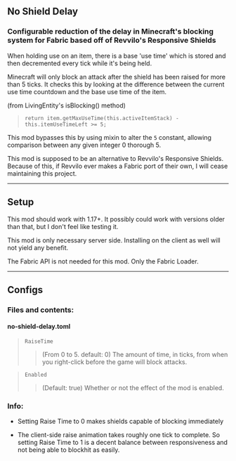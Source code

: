 ## No Shield Delay
### Configurable reduction of the delay in Minecraft's blocking system for Fabric based off of Revvilo's Responsive Shields

When holding use on an item, there is a base 'use time' which is stored and then decremented every tick while it's being held.

Minecraft will only block an attack after the shield has been raised for more than 5 ticks.
It checks this by looking at the difference between the current use time countdown and the base use time of the item.

(from LivingEntity's isBlocking() method)

> `return item.getMaxUseTime(this.activeItemStack) - this.itemUseTimeLeft >= 5;`

This mod bypasses this by using mixin to alter the `5` constant, allowing comparison between any given integer 0 thorough 5.

This mod is supposed to be an alternative to Revvilo's Responsive Shields. Because of this, if Revvilo ever makes a Fabric port of their own, I will cease maintaining this project.

----------
## Setup

This mod should work with 1.17+. It possibly could work with versions older than that, but I don't feel like testing it.

This mod is only necessary server side. Installing on the client as well will not yield any benefit.

The Fabric API is not needed for this mod. Only the Fabric Loader.

----------
## Configs
### Files and contents:
#### no-shield-delay.toml

>`RaiseTime`
>> (From 0 to 5. default: 0) The amount of time, in ticks, from when you right-click before the game will block attacks.

>`Enabled`
>> (Default: true) Whether or not the effect of the mod is enabled.


### Info:
- Setting Raise Time to 0 makes shields capable of blocking immediately

- The client-side raise animation takes roughly one tick to complete. So setting Raise Time to 1 is a decent balance between responsiveness and not being able to blockhit as easily.